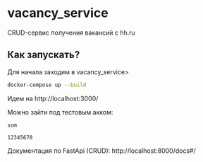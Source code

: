 # vacancy_service
CRUD-сервис получения вакансий с hh.ru

## Как запускать?
Для начала заходим в vacancy_service>
```bash
docker-compose up --build
```
Идем на http://localhost:3000/ 

Можно зайти под тестовым акком:
```text
som
```
```text
12345678
```

Документация по FastApi (CRUD): 
http://localhost:8000/docs#/